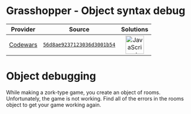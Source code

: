 [_metadata_:generated]: - "true"

# Grasshopper - Object syntax debug

<!-- INFO TABLE BEGIN -->

| Provider                                        | Source                                                                               | Solutions                                                                                                                                                    |
| :---------------------------------------------: | :----------------------------------------------------------------------------------: | :----------------------------------------------------------------------------------------------------------------------------------------------------------: |
| [Codewars](../../../docs/providers/Codewars.md) | [`56d8ae9237123036d3001b54`](https://www.codewars.com/kata/56d8ae9237123036d3001b54) | [<img src="https://res.cloudinary.com/rascaltwo/image/upload/v1631924076/javascript_ehszr7.svg" alt="JavaScript" title="JavaScript" width="50" />](solve.js) |

<!-- INFO TABLE END -->

# Object debugging

While making a zork-type game, you create an object of rooms. Unfortunately, the game is not working. Find all of the errors in the rooms object to get your game working again.

